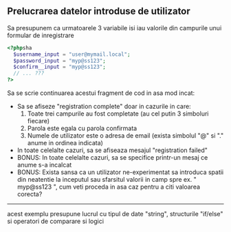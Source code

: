 ## Prelucrarea datelor introduse de utilizator
Sa presupunem ca urmatoarele 3 variabile isi iau valorile din campurile unui formular de inregistrare

  ```php
  <?phpsha
    $username_input = "user@mymail.local";
    $password_input = "myp@ss123";
    $confirm__input = "myp@ss123";
    // ... ???
  ?>
  ```

Sa se scrie continuarea acestui fragment de cod in asa mod incat:
  * Sa se afiseze "registration complete" doar in cazurile in care:
    1. Toate trei campurile au fost completate (au cel putin 3 simboluri fiecare)
    2. Parola este egala cu parola confirmata
    3. Numele de utilizator este o adresa de email (exista simbolul "@" si "." anume in ordinea indicata)
  * In toate celelalte cazuri, sa se afiseaza mesajul "registration failed"
  * BONUS: In toate celelalte cazuri, sa se specifice printr-un mesaj ce anume s-a incalcat
  * BONUS: Exista sansa ca un utilizator ne-experimentat sa introduca spatii din neatentie la inceputul sau sfarsitul valorii in camp
    spre ex. " myp@ss123   ", cum veti proceda in asa caz pentru a citi valoarea corecta?
---

acest exemplu presupune lucrul cu tipul de date "string", structurile "if/else" si operatori de
comparare si logici
